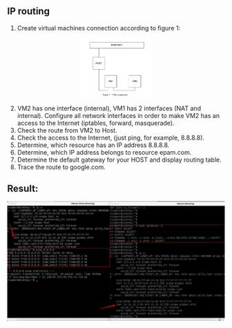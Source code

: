 ## IP routing

1. Create virtual machines connection according to figure 1:
<p align="center">
    <img width="33%" src="https://github.com/kurskoy/DevOps_School/blob/main/Linux_Networking/Task1_Part1/task_figure.png"> 
</p>

2. VM2 has one interface (internal), VM1 has 2 interfaces (NAT and internal). Configure all network
interfaces in order to make VM2 has an access to the Internet (iptables, forward, masquerade).
3. Check the route from VM2 to Host.
4. Check the access to the Internet, (just ping, for example, 8.8.8.8).
5. Determine, which resource has an IP address 8.8.8.8.
6. Determine, which IP address belongs to resource epam.com.
7. Determine the default gateway for your HOST and display routing table.
8. Trace the route to google.com.

## Result:

![network_lab](network_lab.jpg)

